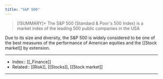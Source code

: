 ```yaml
---
title: "S&P 500" 
---
```

> [!SUMMARY]+
> The S&P 500 (Standard & Poor's 500 Index) is a market index of the leading 500 public companies in the USA

Due to its size and diversity, the S&P 500 is widely considered to be one of the best measures of the performance of American equities and the [[Stock market]] by extension. 

---
- Index:: [[_Finance]] 
- Related:: [[Risk]], [[Stocks]], [[Stock market]]
---